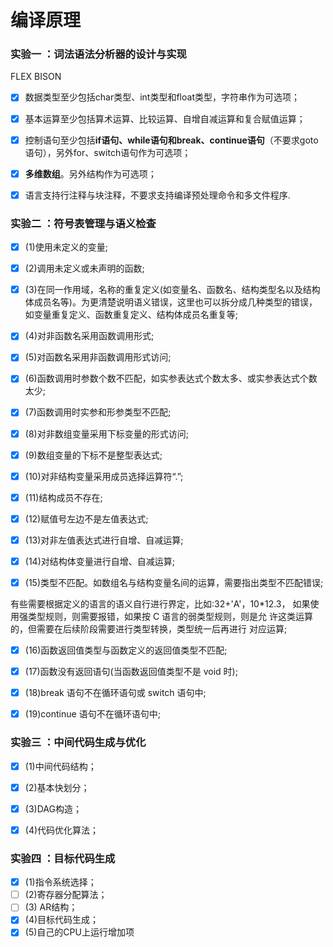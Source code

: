 # 编译原理

### 实验一 ：词法语法分析器的设计与实现
FLEX BISON

- [x] 数据类型至少包括char类型、int类型和float类型，字符串作为可选项；

- [x] 基本运算至少包括算术运算、比较运算、自增自减运算和复合赋值运算；

- [x] 控制语句至少包括**if语句、while语句和break、continue语句**（不要求goto语句），另外for、switch语句作为可选项；

- [x] **多维数组**。另外结构作为可选项；

- [x] 语言支持行注释与块注释，不要求支持编译预处理命令和多文件程序. 

### 实验二 ：符号表管理与语义检查

- [x] (1)使用未定义的变量;

- [x] (2)调用未定义或未声明的函数; 

- [x] (3)在同一作用域，名称的重复定义(如变量名、函数名、结构类型名以及结构体成员名等)。为更清楚说明语义错误，这里也可以拆分成几种类型的错误，如变量重复定义、函数重复定义、结构体成员名重复等; 

- [x] (4)对非函数名采用函数调用形式; 

- [x] (5)对函数名采用非函数调用形式访问;

- [x] (6)函数调用时参数个数不匹配，如实参表达式个数太多、或实参表达式个数太少;

- [x] (7)函数调用时实参和形参类型不匹配; 

- [x] (8)对非数组变量采用下标变量的形式访问; 

- [x] (9)数组变量的下标不是整型表达式;

- [x] (10)对非结构变量采用成员选择运算符“.”;

- [x] (11)结构成员不存在;

- [x] (12)赋值号左边不是左值表达式; 

- [x] (13)对非左值表达式进行自增、自减运算; 

- [x] (14)对结构体变量进行自增、自减运算; 

- [x] (15)类型不匹配。如数组名与结构变量名间的运算，需要指出类型不匹配错误;

有些需要根据定义的语言的语义自行进行界定，比如:32+'A'，10*12.3， 如果使用强类型规则，则需要报错，如果按 C 语言的弱类型规则，则是允 许这类运算的，但需要在后续阶段需要进行类型转换，类型统一后再进行 对应运算;

- [x] (16)函数返回值类型与函数定义的返回值类型不匹配;

- [x] (17)函数没有返回语句(当函数返回值类型不是 void 时);

- [x] (18)break 语句不在循环语句或 switch 语句中;

- [x] (19)continue 语句不在循环语句中;



### 实验三 ：中间代码生成与优化
 - [x] (1)中间代码结构；
 - [x] (2)基本快划分；
 - [x] (3)DAG构造；
 - [x] (4)代码优化算法；


### 实验四 ：目标代码生成

- [x] (1)指令系统选择；
- [ ] (2)寄存器分配算法；
- [ ] (3) AR结构；
- [x] (4)目标代码生成；
- [x] (5)自己的CPU上运行增加项